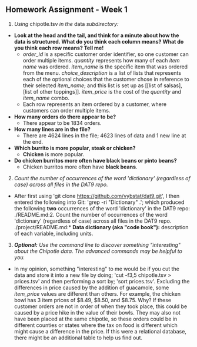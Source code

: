## Homework Assignment - Week 1

1. _Using_ chipotle.tsv _in the_ data _subdirectory:_
  * __Look at the head and the tail, and think for a minute about how the data is structured. 
What do you think each column means? What do you think each row means? Tell me!__       
    * _order_id_ is a specific customer order identifier, so one customer can order multiple items.
_quantity_ represents how many of each _item name_ was ordered. _item_name_ is the specific
item that was ordered from the menu. _choice_description_ is a list of lists that represents each of the optional 
choices that the customer chose in reference to their selected _item_name_; and this list is set up
as [[list of salsas],[list of other toppings]]. _item_price_ is 
the cost of the _quantity_ and _item_name_ combo.
    * Each row represents an item ordered by a customer, where customers can order multiple items.    
  * __How many orders do there appear to be?__
    * There appear to be 1834 orders.
  * __How many lines are in the file?__
    * There are 4624 lines in the file; 4623 lines of data and 1 new line at the end.
  * __Which burrito is more popular, steak or chicken?__
    * __Chicken__ is more popular.
  * __Do chicken burritos more often have black beans or pinto beans?__
    * Chicken burritos more often have __black beans__.

2. _Count the number of occurrences of the word 'dictionary' (regardless of case) across all files in the DAT9 repo._
  * After first using 'git clone https://github.com/vybstat/dat9.git', I then entered the following into Git:
'grep -ri "Dictionary" .'; which produced the following __two__ occurrences of the word 'dictionary' in the DAT9 repo:
./README.md:2. Count the number of occurrences of the word 'dictionary' (regardless of case) across all files in the DAT9 repo.
./project/README.md:* **Data dictionary (aka "code book"):** description of each variable, including units.

3. ___Optional:__ Use the command line to discover something "interesting" about the Chipotle data. The advanced
commands may be helpful to you._
  * In my opinion, something "interesting" to me would be if you cut the data and store it into a new file by
doing; 'cut -f3,5 chipotle.tsv > prices.tsv' and then performing a sort by; 'sort prices.tsv'. Excluding the 
differences in price caused by the addition of guacamole, some _item_price_ values are different than others. 
For example, the chicken bowl has 3 item prices of $8.49, $8.50, and $8.75. Why? If these customer orders are not
in order of when they took place, this could be caused by a price hike in the value of their bowls. They may also
not have been placed at the same chipotle, so these orders could be in different counties or states where the tax on food
is different which might cause a difference in the price. If this were a relational database, there might be an 
additional table to help us find out.
